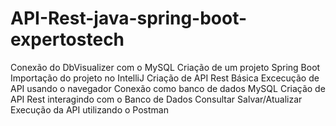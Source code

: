 # API-Rest-java-spring-boot-expertostech

Conexão do DbVisualizer com o MySQL
Criação de um projeto Spring Boot
Importação do projeto no IntelliJ
Criação de API Rest Básica
Excecução de API usando o navegador
Conexão como banco de dados MySQL
Criação de API Rest interagindo com o Banco de Dados
Consultar
Salvar/Atualizar
Execução da API utilizando o Postman
